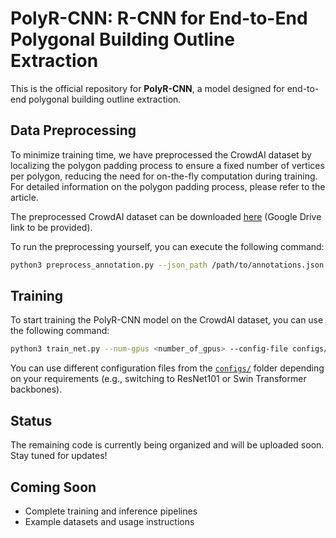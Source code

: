 # PolyR-CNN: R-CNN for End-to-End Polygonal Building Outline Extraction

This is the official repository for **PolyR-CNN**, a model designed for end-to-end polygonal building outline extraction.

## Data Preprocessing

To minimize training time, we have preprocessed the CrowdAI dataset by localizing the polygon padding process to ensure a fixed number of vertices per polygon, reducing the need for on-the-fly computation during training. For detailed information on the polygon padding process, please refer to the article.

The preprocessed CrowdAI dataset can be downloaded [here](#) (Google Drive link to be provided).

To run the preprocessing yourself, you can execute the following command:

```bash
python3 preprocess_annotation.py --json_path /path/to/annotations.json --save_path /path/to/save/annotation_preprocessed.json --is_training True --num_corners 96
```

## Training

To start training the PolyR-CNN model on the CrowdAI dataset, you can use the following command:

```bash
python3 train_net.py --num-gpus <number_of_gpus> --config-file configs/polyrcnn.res50.100pro.aicrowd.yaml
```

You can use different configuration files from the [`configs/`](./configs/) folder depending on your requirements (e.g., switching to ResNet101 or Swin Transformer backbones).

## Status

The remaining code is currently being organized and will be uploaded soon. Stay tuned for updates!

## Coming Soon

- Complete training and inference pipelines
- Example datasets and usage instructions
